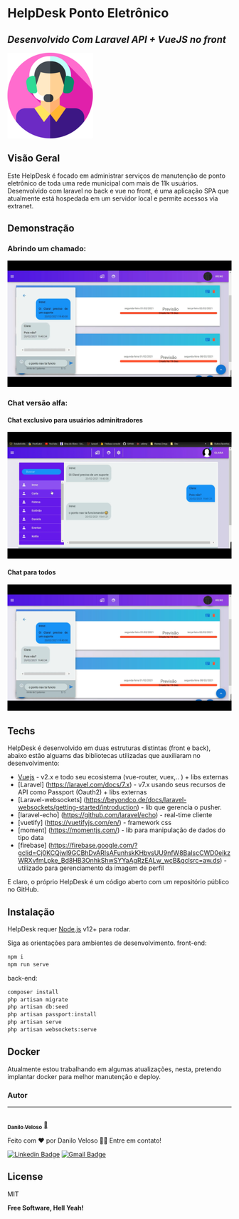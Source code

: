 # HelpDesk Ponto Eletrônico
## _Desenvolvido Com Laravel API + VueJS no front_

[![N|Solid](./front/public/img/icons/android-chrome-192x192.png)](http://131.255.233.6:8000/login)

## Visão Geral
Este HelpDesk é focado em administrar serviços de manutenção de ponto eletrônico de toda uma rede municipal com mais de 11k usuários. Desenvolvido com laravel no back e vue no front, é uma aplicação SPA que atualmente está hospedada em um servidor local e permite acessos via extranet.

## Demonstração

### Abrindo um chamado:

![N|Solid](./front/src/assets/images/component_chat.png)

### Chat versão alfa:

#### Chat exclusivo para usuários adminitradores

![N|Solid](./front/src/assets/images/page_chat.png)

#### Chat para todos

![N|Solid](./front/src/assets/images/component_chat.png)


## Techs

HelpDesk é desenvolvido em duas estruturas distintas (front e back), abaixo estão alguams das bibliotecas utilizadas que auxiliaram no desenvolvimento:

- [Vuejs](https://vuejs.org/) - v2.x e todo seu ecosistema (vue-router, vuex,.. ) + libs externas
- [Laravel] (https://laravel.com/docs/7.x) - v7.x usando seus recursos de API como Passport (Oauth2) + libs externas
- [Laravel-websockets] (https://beyondco.de/docs/laravel-websockets/getting-started/introduction) - lib que gerencia o pusher.
- [laravel-echo] (https://github.com/laravel/echo) - real-time cliente
- [vuetify] (https://vuetifyjs.com/en/) - framework css
- [moment] (https://momentjs.com/) - lib para manipulação de dados do tipo data
- [firebase] (https://firebase.google.com/?gclid=Cj0KCQjwl9GCBhDvARIsAFunhskKHbvsUU9nfW8BaIscCWD0eikzWRXvfmLpke_Bd8HB3OnhkShwSYYaAgRzEALw_wcB&gclsrc=aw.ds) - utilizado para gerenciamento da imagem de perfil

E claro, o próprio HelpDesk é um código aberto com um repositório público
no GitHub.

## Instalação

HelpDesk requer [Node.js](https://nodejs.org/) v12+ para rodar.

Siga as orientações para ambientes de desenvolvimento.
front-end:
```sh
npm i
npm run serve
```
back-end: 
```sh
composer install
php artisan migrate
php artisan db:seed
php artisan passport:install
php artisan serve
php artisan websockets:serve
```

## Docker

Atualmente estou trabalhando em algumas atualizações, nesta, pretendo implantar docker para melhor manutenção e deploy.

### Autor
---

<a href="https://github.com/DaniloSax.png">
 <img style="border-radius: 50%;" src="https://avatars3.githubusercontent.com/u/380327?s=460&u=61b426b901b8fe02e12019b1fdb67bf0072d4f00&v=4" width="100px;" alt=""/>
 <br />
 <sub><b>Danilo Veloso</b></sub></a> <a href="https://github.com/DaniloSax" title="Rocketseat">🚀</a>


Feito com ❤️ por Danilo Veloso 👋🏽 Entre em contato!

[![Linkedin Badge](https://img.shields.io/badge/-Danilo-blue?style=flat-square&logo=Linkedin&logoColor=white&link=https://www.linkedin.com/in/tgmarinho/)](https://www.linkedin.com/in/danilo-veloso/) 
[![Gmail Badge](https://img.shields.io/badge/-danilovsdanilo@gmail.com-c14438?style=flat-square&logo=Gmail&logoColor=white&link=mailto:danilovsdanilo@gmail.com)](mailto:danilovsdanilo@gmail.com)


## License

MIT

**Free Software, Hell Yeah!**
